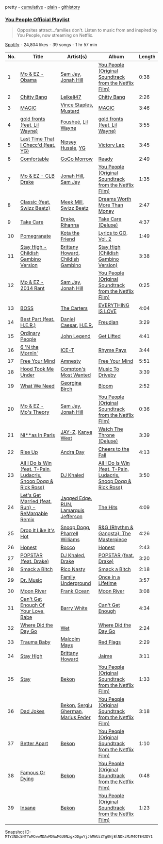 pretty - [cumulative](/playlists/cumulative/37i9dQZF1DXaCAdy0XnfLy.md) - [plain](/playlists/plain/37i9dQZF1DXaCAdy0XnfLy) - [githistory](https://github.githistory.xyz/mackorone/spotify-playlist-archive/blob/main/playlists/plain/37i9dQZF1DXaCAdy0XnfLy)

### [You People Official Playlist](https://open.spotify.com/playlist/37i9dQZF1DXaCAdy0XnfLy)

> Opposites attract...families don't\. Listen to music from and inspired by You People, now streaming on Netflix.

[Spotify](https://open.spotify.com/user/spotify) - 24,804 likes - 39 songs - 1 hr 57 min

| No. | Title | Artist(s) | Album | Length |
|---|---|---|---|---|
| 1 | [Mo & EZ \- Obama](https://open.spotify.com/track/2ByqWwHWYrQuU7qfzzINWG) | [Sam Jay](https://open.spotify.com/artist/2Ysmf5JLNDRdhjOvoKnnNh), [Jonah Hill](https://open.spotify.com/artist/2pQ8voPNuiMTqIvAdk99sn) | [You People \(Original Soundtrack from the Netflix Film\)](https://open.spotify.com/album/5p6zOqdeXFWq4EPH8sPMlc) | 0:38 |
| 2 | [Chitty Bang](https://open.spotify.com/track/7eUarVRO7tNoJy6WZDhkoR) | [Leikeli47](https://open.spotify.com/artist/0DtXHIvJ8NWBg5pGvsgWnR) | [Chitty Bang](https://open.spotify.com/album/1J0kyst5Prm6tm0WJ7XLgW) | 2:26 |
| 3 | [MAGIC](https://open.spotify.com/track/6yIbOjZve4NIZXccZ0dui4) | [Vince Staples](https://open.spotify.com/artist/68kEuyFKyqrdQQLLsmiatm), [Mustard](https://open.spotify.com/artist/0YinUQ50QDB7ZxSCLyQ40k) | [MAGIC](https://open.spotify.com/album/662UfTtnwM01ukAlJMC7Jq) | 3:46 |
| 4 | [gold fronts \(feat\. Lil Wayne\)](https://open.spotify.com/track/7yOEBtOgzkgN52pfM7SOnm) | [Fousheé](https://open.spotify.com/artist/6trIghKwHRUyxwvm66HLHH), [Lil Wayne](https://open.spotify.com/artist/55Aa2cqylxrFIXC767Z865) | [gold fronts \(feat\. Lil Wayne\)](https://open.spotify.com/album/6zrhRSr8mkBjiklBDFtMub) | 3:55 |
| 5 | [Last Time That I Checc'd \(feat\. YG\)](https://open.spotify.com/track/39xWBHPM4E9MwzEy5gbM7p) | [Nipsey Hussle](https://open.spotify.com/artist/0EeQBlQJFiAfJeVN2vT9s0), [YG](https://open.spotify.com/artist/0A0FS04o6zMoto8OKPsDwY) | [Victory Lap](https://open.spotify.com/album/6rcbbhcm8Os7EiVRHP9Aef) | 3:45 |
| 6 | [Comfortable](https://open.spotify.com/track/7dy55X78saTHG2hnIGYpf7) | [GoGo Morrow](https://open.spotify.com/artist/5DdULwXLSGsEN2nMNoeaCO) | [Ready](https://open.spotify.com/album/4iqAFxy3MJKXwo1E0aYoQ7) | 2:49 |
| 7 | [Mo & EZ \- CLB Drake](https://open.spotify.com/track/4mSFqat7DuJ3FAN28xXxqr) | [Jonah Hill](https://open.spotify.com/artist/2pQ8voPNuiMTqIvAdk99sn), [Sam Jay](https://open.spotify.com/artist/2Ysmf5JLNDRdhjOvoKnnNh) | [You People \(Original Soundtrack from the Netflix Film\)](https://open.spotify.com/album/5p6zOqdeXFWq4EPH8sPMlc) | 1:35 |
| 8 | [Classic \(feat\. Swizz Beatz\)](https://open.spotify.com/track/11BJcNxOLMwQj0mgfzJRlr) | [Meek Mill](https://open.spotify.com/artist/20sxb77xiYeusSH8cVdatc), [Swizz Beatz](https://open.spotify.com/artist/2cADQgiLMjNhbsfeN52Bf3) | [Dreams Worth More Than Money](https://open.spotify.com/album/0VTMuNJ869MDHy9X4BZof7) | 2:47 |
| 9 | [Take Care](https://open.spotify.com/track/124NFj84ppZ5pAxTuVQYCQ) | [Drake](https://open.spotify.com/artist/3TVXtAsR1Inumwj472S9r4), [Rihanna](https://open.spotify.com/artist/5pKCCKE2ajJHZ9KAiaK11H) | [Take Care \(Deluxe\)](https://open.spotify.com/album/6X1x82kppWZmDzlXXK3y3q) | 4:37 |
| 10 | [Pomegranate](https://open.spotify.com/track/1jNKhbKmDgYSHHSCEeMXey) | [Kota the Friend](https://open.spotify.com/artist/2AfU5LYBVCiCtuCCfM7uVX) | [Lyrics to GO, Vol\. 2](https://open.spotify.com/album/0nJ5saIxlohpcXqBR586pH) | 1:49 |
| 11 | [Stay High \- Childish Gambino Version](https://open.spotify.com/track/7d9x9mJPAruRZOieauLHrF) | [Brittany Howard](https://open.spotify.com/artist/4XquDVA8pkg5Lx91No1JxB), [Childish Gambino](https://open.spotify.com/artist/73sIBHcqh3Z3NyqHKZ7FOL) | [Stay High \(Childish Gambino Version\)](https://open.spotify.com/album/1pqm2OlY6O35z5IK8FgIdX) | 3:38 |
| 12 | [Mo & EZ \- 2014 Rant](https://open.spotify.com/track/17IZm1KSolzMKsTiR2jqtg) | [Sam Jay](https://open.spotify.com/artist/2Ysmf5JLNDRdhjOvoKnnNh), [Jonah Hill](https://open.spotify.com/artist/2pQ8voPNuiMTqIvAdk99sn) | [You People \(Original Soundtrack from the Netflix Film\)](https://open.spotify.com/album/5p6zOqdeXFWq4EPH8sPMlc) | 0:25 |
| 13 | [BOSS](https://open.spotify.com/track/4F8V44j8cbjHnXjfW2HruU) | [The Carters](https://open.spotify.com/artist/4fpTMHe34LC5t3h5ztK8qu) | [EVERYTHING IS LOVE](https://open.spotify.com/album/3hCiP4V5Mu3Y0Z8lb70iDp) | 4:04 |
| 14 | [Best Part \(feat\. H.E.R.\)](https://open.spotify.com/track/1RMJOxR6GRPsBHL8qeC2ux) | [Daniel Caesar](https://open.spotify.com/artist/20wkVLutqVOYrc0kxFs7rA), [H.E.R.](https://open.spotify.com/artist/3Y7RZ31TRPVadSFVy1o8os) | [Freudian](https://open.spotify.com/album/3xybjP7r2VsWzwvDQipdM0) | 3:29 |
| 15 | [Ordinary People](https://open.spotify.com/track/2ZA4uMlSZjaoWGFqP1tsLI) | [John Legend](https://open.spotify.com/artist/5y2Xq6xcjJb2jVM54GHK3t) | [Get Lifted](https://open.spotify.com/album/4W6kVnBPgcW8zDYXbRHh2J) | 4:41 |
| 16 | [6 'N the Mornin'](https://open.spotify.com/track/2cBOh97kgDenDOdtKhwU9O) | [ICE\-T](https://open.spotify.com/artist/0eGh2jSWPBX5GuqIHoZJZG) | [Rhyme Pays](https://open.spotify.com/album/267xiIVnif2CUxhbRQk115) | 3:44 |
| 17 | [Free Your Mind](https://open.spotify.com/track/2iLRUi3WPJNYjAE8EGfdqX) | [Amnesty](https://open.spotify.com/artist/13clnHtI56jEGjzqeD0Q1o) | [Free Your Mind](https://open.spotify.com/album/6egPdO2BtKte1CZpOd6Oxj) | 5:51 |
| 18 | [Hood Took Me Under](https://open.spotify.com/track/6QJOEIPT8g3fjdFxibpy2F) | [Compton's Most Wanted](https://open.spotify.com/artist/0SAPzv3jNXclYYSHOnJyjg) | [Music To Driveby](https://open.spotify.com/album/5CfgVk92KTwjlfB66jAEvS) | 3:39 |
| 19 | [What We Need](https://open.spotify.com/track/1VehDmef8S5IPN87Kqjqz9) | [Georgina Birch](https://open.spotify.com/artist/5DyYEbN8Y2iTnhSoRkwajz) | [Bloom](https://open.spotify.com/album/7zEUXsDD0SGInIGKgImUwu) | 2:52 |
| 20 | [Mo & EZ \- Mo's Theory](https://open.spotify.com/track/1PUca3XssinmhHRDZbag3Z) | [Sam Jay](https://open.spotify.com/artist/2Ysmf5JLNDRdhjOvoKnnNh), [Jonah Hill](https://open.spotify.com/artist/2pQ8voPNuiMTqIvAdk99sn) | [You People \(Original Soundtrack from the Netflix Film\)](https://open.spotify.com/album/5p6zOqdeXFWq4EPH8sPMlc) | 0:36 |
| 21 | [Ni\*\*as In Paris](https://open.spotify.com/track/4Li2WHPkuyCdtmokzW2007) | [JAY\-Z](https://open.spotify.com/artist/3nFkdlSjzX9mRTtwJOzDYB), [Kanye West](https://open.spotify.com/artist/5K4W6rqBFWDnAN6FQUkS6x) | [Watch The Throne \(Deluxe\)](https://open.spotify.com/album/2P2Xwvh2xWXIZ1OWY9S9o5) | 3:39 |
| 22 | [Rise Up](https://open.spotify.com/track/0tV8pOpiNsKqUys0ilUcXz) | [Andra Day](https://open.spotify.com/artist/1c4rxrxy8eDLvMVL1DTiBe) | [Cheers to the Fall](https://open.spotify.com/album/6Blubl1glavmervPJa3QVs) | 4:13 |
| 23 | [All I Do Is Win \(feat\. T\-Pain, Ludacris, Snoop Dogg & Rick Ross\)](https://open.spotify.com/track/28jyTDJQyz5IeDTkB1lOuu) | [DJ Khaled](https://open.spotify.com/artist/0QHgL1lAIqAw0HtD7YldmP) | [All I Do Is Win \(feat\. T\-Pain, Ludacris, Snoop Dogg & Rick Ross\)](https://open.spotify.com/album/2pRhflXkaP5ODCpmd2qeD7) | 3:50 |
| 24 | [Let's Get Married \(feat\. Run\) \- ReMarqable Remix](https://open.spotify.com/track/18CODOzJ5DWzWh6kAeKiSC) | [Jagged Edge](https://open.spotify.com/artist/7Aq8lpLMSt1Zxu56pe9bmp), [RUN](https://open.spotify.com/artist/2qFXvV0t7QXlF7Tdc9YTie), [Lamarquis Jefferson](https://open.spotify.com/artist/6eZD2i7kAelKt5z1ytH0Me) | [The Hits](https://open.spotify.com/album/72phYQZz7SLAT9xwK6LMO6) | 4:09 |
| 25 | [Drop It Like It's Hot](https://open.spotify.com/track/2NBQmPrOEEjA8VbeWOQGxO) | [Snoop Dogg](https://open.spotify.com/artist/7hJcb9fa4alzcOq3EaNPoG), [Pharrell Williams](https://open.spotify.com/artist/2RdwBSPQiwcmiDo9kixcl8) | [R&G \(Rhythm & Gangsta\): The Masterpiece](https://open.spotify.com/album/797fkvAtk0iZvP1HHPCWbp) | 4:26 |
| 26 | [Honest](https://open.spotify.com/track/7xvJMqaeAvvcw1CI6e5NBw) | [Rocco](https://open.spotify.com/artist/7IjqLxpglRdDUYta4R82B0) | [Honest](https://open.spotify.com/album/05iQzWMOX07YInrsWN1CeI) | 2:43 |
| 27 | [POPSTAR \(feat\. Drake\)](https://open.spotify.com/track/6EDO9iiTtwNv6waLwa1UUq) | [DJ Khaled](https://open.spotify.com/artist/0QHgL1lAIqAw0HtD7YldmP), [Drake](https://open.spotify.com/artist/3TVXtAsR1Inumwj472S9r4) | [POPSTAR \(feat\. Drake\)](https://open.spotify.com/album/5nNtpPsSUgb9Hlb3dF1gXa) | 3:20 |
| 28 | [Smack a Bitch](https://open.spotify.com/track/1nrsFfACPG4Hnw5AuOpCND) | [Rico Nasty](https://open.spotify.com/artist/2OaHYHb2XcFPvqL3VsyPzU) | [Smack a Bitch](https://open.spotify.com/album/3Ja54bCouLvrDLt3XKzMii) | 2:18 |
| 29 | [Dr\. Music](https://open.spotify.com/track/1wByh7jaxWdzYubbUGHDUg) | [Family Underground](https://open.spotify.com/artist/2ybgf5zrTGN1ENiIF7GV3L) | [Once in a Lifetime](https://open.spotify.com/album/7CB2H6m5FjHzekNE5DD2zi) | 3:57 |
| 30 | [Moon River](https://open.spotify.com/track/41cpvQ2GyGb2BRdIRSsTqK) | [Frank Ocean](https://open.spotify.com/artist/2h93pZq0e7k5yf4dywlkpM) | [Moon River](https://open.spotify.com/album/0iqqnLXoocsMeCYlTw3Q2q) | 3:08 |
| 31 | [Can't Get Enough Of Your Love, Babe](https://open.spotify.com/track/3mWpUEBYnv9SIFWfixSJFx) | [Barry White](https://open.spotify.com/artist/3rfgbfpPSfXY40lzRK7Syt) | [Can't Get Enough](https://open.spotify.com/album/42Si9RbdXYGWQsfNTzjlnG) | 4:34 |
| 32 | [Where Did the Day Go](https://open.spotify.com/track/1yfPd6D3t6HNIo6iJ9tQcY) | [Wet](https://open.spotify.com/artist/2i9uaNzfUtuApAjEf1omV8) | [Where Did the Day Go](https://open.spotify.com/album/2nBR3wE6ZewzoEL8RCjexa) | 2:24 |
| 33 | [Trauma Baby](https://open.spotify.com/track/2QrA62LLiEVHtuuBVkxLe3) | [Malcolm Mays](https://open.spotify.com/artist/1svyqzg4SYrPTGqPnpZf9y) | [Red Flags](https://open.spotify.com/album/7en2lHSBnO3VMNPzWz6mfI) | 2:29 |
| 34 | [Stay High](https://open.spotify.com/track/5zFaNeTwCtsBbMc72FtXVo) | [Brittany Howard](https://open.spotify.com/artist/4XquDVA8pkg5Lx91No1JxB) | [Jaime](https://open.spotify.com/album/3eMBjJtKjZrTi0N9mg6IcR) | 3:11 |
| 35 | [Stay](https://open.spotify.com/track/2U1DQrNwkkotZxgyW3sZVu) | [Bekon](https://open.spotify.com/artist/4VWnuR2hpj6DZNfcpe4e3M) | [You People \(Original Soundtrack from the Netflix Film\)](https://open.spotify.com/album/5p6zOqdeXFWq4EPH8sPMlc) | 1:33 |
| 36 | [Dad Jokes](https://open.spotify.com/track/38ujL5gyUYLF0lh4aHXoWh) | [Bekon](https://open.spotify.com/artist/4VWnuR2hpj6DZNfcpe4e3M), [Sergiu Gherman](https://open.spotify.com/artist/5IUYCeG5ORYA8pNS2Yrqxq), [Marius Feder](https://open.spotify.com/artist/1WHpfRfBgEbM3g4kXn54zv) | [You People \(Original Soundtrack from the Netflix Film\)](https://open.spotify.com/album/5p6zOqdeXFWq4EPH8sPMlc) | 3:18 |
| 37 | [Better Apart](https://open.spotify.com/track/6fOKU0tquifCX7pLlAClXP) | [Bekon](https://open.spotify.com/artist/4VWnuR2hpj6DZNfcpe4e3M) | [You People \(Original Soundtrack from the Netflix Film\)](https://open.spotify.com/album/5p6zOqdeXFWq4EPH8sPMlc) | 1:10 |
| 38 | [Famous Or Dying](https://open.spotify.com/track/5zD3p4ajDSNlAHgzVJ6oWv) | [Bekon](https://open.spotify.com/artist/4VWnuR2hpj6DZNfcpe4e3M) | [You People \(Original Soundtrack from the Netflix Film\)](https://open.spotify.com/album/5p6zOqdeXFWq4EPH8sPMlc) | 0:48 |
| 39 | [Insane](https://open.spotify.com/track/46O8iNdlQHZf7L5JsAKgvi) | [Bekon](https://open.spotify.com/artist/4VWnuR2hpj6DZNfcpe4e3M) | [You People \(Original Soundtrack from the Netflix Film\)](https://open.spotify.com/album/5p6zOqdeXFWq4EPH8sPMlc) | 1:23 |

Snapshot ID: `MTY3NDc5NTYwMCwwMDAwMDAwMGU0NzgxODgwYjJhMWUzZTg0NjBlNDkzMzM4OTE4ZDY1`
